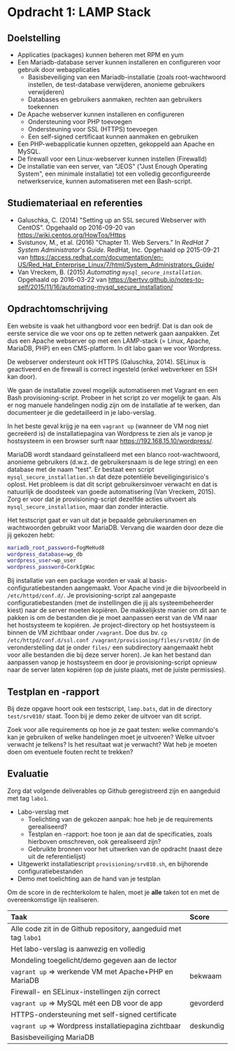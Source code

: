 # Opdracht 1: LAMP Stack

## Doelstelling

* Applicaties (packages) kunnen beheren met RPM en yum
* Een Mariadb-database server kunnen installeren en configureren voor gebruik door webapplicaties
    * Basisbeveiliging van een Mariadb-installatie (zoals root-wachtwoord instellen, de test-database verwijderen, anonieme gebruikers verwijderen)
    * Databases en gebruikers aanmaken, rechten aan gebruikers toekennen
* De Apache webserver kunnen installeren en configureren
    * Ondersteuning voor PHP toevoegen
    * Ondersteuning voor SSL (HTTPS) toevoegen
    * Een self-signed certificaat kunnen aanmaken en gebruiken
* Een PHP-webapplicatie kunnen opzetten, gekoppeld aan Apache en MySQL.
* De firewall voor een Linux-webserver kunnen instellen (Firewalld)
* De installatie van een server, van "JEOS" ("Just Enough Operating System", een minimale installatie) tot een volledig geconfigureerde netwerkservice, kunnen automatiseren met een Bash-script.

## Studiemateriaal en referenties

- Galuschka, C. (2014) "Setting up an SSL secured Webserver with CentOS". Opgehaald op 2016-09-20 van <https://wiki.centos.org/HowTos/Https>
- Svistunov, M., et al. (2016) "Chapter 11. Web Servers." In *RedHat 7 System Administrator's Guide.* RedHat, Inc. Opgehaald op 2015-09-21 van <https://access.redhat.com/documentation/en-US/Red_Hat_Enterprise_Linux/7/html/System_Administrators_Guide/>
- Van Vreckem, B. (2015) *Automating `mysql_secure_installation`*. Opgehaald op 2016-03-22 van <https://bertvv.github.io/notes-to-self/2015/11/16/automating-mysql_secure_installation/>

## Opdrachtomschrijving

Een website is vaak het uithangbord voor een bedrijf. Dat is dan ook de eerste service die we voor ons op te zetten netwerk gaan aanpakken. Zet dus een Apache webserver op met een LAMP-stack (= Linux, Apache, MariaDB, PHP) en een CMS-platform. In dit labo gaan we voor Wordpress.

De webserver ondersteunt ook HTTPS (Galuschka, 2014). SELinux is geactiveerd en de firewall is correct ingesteld (enkel webverkeer en SSH kan door).

We gaan de installatie zoveel mogelijk automatiseren met Vagrant en een Bash provisioning-script. Probeer in het script zo ver mogelijk te gaan. Als er nog manuele handelingen nodig zijn om de installatie af te werken, dan documenteer je die gedetailleerd in je labo-verslag.

In het beste geval krijg je na een `vagrant up` (wanneer de VM nog niet gecreëerd is) de installatiepagina van Wordpress te zien als je vanop je hostsysteem in een browser surft naar <https://192.168.15.10/wordpress/>.

MariaDB wordt standaard geïnstalleerd met een blanco root-wachtwoord, anonieme gebruikers (d.w.z. de gebruikersnaam is de lege string) en een database met de naam "test". Er bestaat een script `mysql_secure_installation.sh` dat deze potentiële beveiligingsrisico's oplost. Het probleem is dat dit script gebruikersinvoer verwacht en dat is natuurlijk de doodsteek van goede automatisering (Van Vreckem, 2015). Zorg er voor dat je provisioning-script dezelfde acties uitvoert als `mysql_secure_installation`, maar dan zonder interactie.

Het testscript gaat er van uit dat je bepaalde gebruikersnamen en wachtwoorden gebruikt voor MariaDB. Vervang die waarden door deze die jij gekozen hebt:

```Bash
mariadb_root_password=fogMeHud8
wordpress_database=wp_db
wordpress_user=wp_user
wordpress_password=CorkIgWac
```

Bij installatie van een package worden er vaak al basis-configuratiebestanden aangemaakt. Voor Apache vind je die bijvoorbeeld in `/etc/httpd/conf.d/`. Je provisioning-script zal aangepaste configuratiebestanden (met de instellingen die jij als systeembeheerder kiest) naar de server moeten kopiëren. De makkelijkste manier om dit aan te pakken is om de bestanden die je moet aanpassen eerst van de VM naar het hostsysteem te kopiëren. Je project-directory op het hostsysteem is binnen de VM zichtbaar onder `/vagrant`. Doe dus bv. `cp /etc/httpd/conf.d/ssl.conf /vagrant/provisioning/files/srv010/` (in de veronderstelling dat je onder `files/` een subdirectory aangemaakt hebt voor alle bestanden die bij deze server horen). Je kan het bestand dan aanpassen vanop je hostsysteem en door je provisioning-script opnieuw naar de server laten kopiëren (op de juiste plaats, met de juiste permissies).

## Testplan en -rapport

Bij deze opgave hoort ook een testscript, `lamp.bats`, dat in de directory `test/srv010/` staat. Toon bij je demo zeker de uitvoer van dit script.

Zoek voor alle requirements op hoe je ze gaat testen: welke commando's kan je gebruiken of welke handelingen moet je uitvoeren? Welke uitvoer verwacht je telkens? Is het resultaat wat je verwacht? Wat heb je moeten doen om eventuele fouten recht te trekken?

## Evaluatie

Zorg dat volgende deliverables op Github geregistreerd zijn en aangeduid met tag `labo1`.

* Labo-verslag met
    * Toelichting van de gekozen aanpak: hoe heb je de requirements gerealiseerd?
    * Testplan en -rapport: hoe toon je aan dat de specificaties, zoals hierboven omschreven, ook gerealiseerd zijn?
    * Gebruikte bronnen voor het uitwerken van de opdracht (naast deze uit de referentielijst)
* Uitgewerkt installatiescript `provisioning/srv010.sh`, en bijhorende configuratiebestanden
* Demo met toelichting aan de hand van je testplan

Om de score in de rechterkolom te halen, moet je **alle** taken tot en met de overeenkomstige lijn realiseren.

| Taak                                                             | Score     |
| :---                                                             | :---      |
| Alle code zit in de Github repository, aangeduid met tag `labo1` |           |
| Het labo-verslag is aanwezig en volledig                         |           |
| Mondeling toegelicht/demo gegeven aan de lector                  |           |
| `vagrant up` $\Rightarrow$ werkende VM met Apache+PHP en MariaDB | bekwaam   |
| Firewall- en SELinux-instellingen zijn correct                   |           |
| `vagrant up` $\Rightarrow$ MySQL mét een DB voor de app          | gevorderd |
| HTTPS-ondersteuning met self-signed certificate                  |           |
| `vagrant up` $\Rightarrow$ Wordpress installatiepagina zichtbaar | deskundig |
| Basisbeveiliging MariaDB                                         |           |
